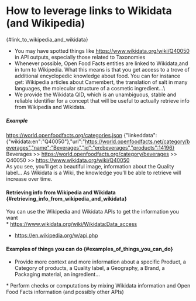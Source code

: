 # How to leverage links to Wikidata (and Wikipedia) 

{#link_to_wikipedia_and_wikidata}
- You may have spotted things like https://www.wikidata.org/wiki/Q40050 in API outputs, especially those related to Taxonomies
- Whenever possible, Open Food Facts entities are linked to Wikidata,and in turn to Wikipedia. What this means is that you get access to a trove of additional encyclopedic knowledge about food. You can for instance get: Wikipedia articles about Camembert, the translation of salt in many languages, the molecular structure of a cosmetic ingredient...\
- We provide the Wikidata QID, which is an unambiguous, stable and reliable identifier for a concept that will be useful to actually retrieve info from Wikipedia and Wikidata.

##### Example
<https://world.openfoodfacts.org/categories.json>
{"linkeddata":{"wikidata:en":"Q40050"},"url":"https://world.openfoodfacts.net/category/beverages","name":"Beverages","id":"en:beverages","products":14196}
Beverages \>\> <https://world.openfoodfacts.org/category/beverages> \>\> Q40050 \>\> <https://www.wikidata.org/wiki/Q40050>\
As you see, you\'ll get a beautiful image, information about the Quality label... As Wikidata is a Wiki, the knowledge you\'ll be able to retrieve will increase over time.

#### Retrieving info from Wikipedia and Wikidata {#retrieving_info_from_wikipedia_and_wikidata}

You can use the Wikipedia and Wikidata APIs to get the information you want\
\* <https://www.wikidata.org/wiki/Wikidata:Data_access>

-   <https://en.wikipedia.org/w/api.php>

#### Examples of things you can do {#examples_of_things_you_can_do}

-   Provide more context and more information about a specific Product, a Category of products, a Quality label, a Geography, a Brand, a Packaging material, an ingredient...

\* Perform checks or computations by mixing Wikidata information and Open Food Facts information (and possibly other APIs)
